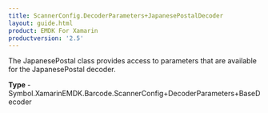 ```yaml
---
title: ScannerConfig.DecoderParameters+JapanesePostalDecoder
layout: guide.html
product: EMDK For Xamarin 
productversion: '2.5' 
---
```

The JapanesePostal class provides access to parameters that are available for the JapanesePostal decoder.

**Type** - Symbol.XamarinEMDK.Barcode.ScannerConfig+DecoderParameters+BaseDecoder

